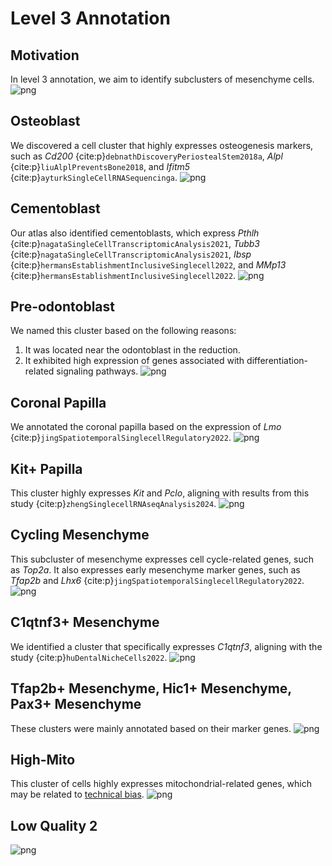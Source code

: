 # Level 3 Annotation

## Motivation
In level 3 annotation, we aim to identify subclusters of mesenchyme cells.
![png](../img/annotation/C19_clusters.png)

## Osteoblast
We discovered a cell cluster that highly expresses osteogenesis markers, such as *Cd200* {cite:p}`debnathDiscoveryPeriostealStem2018a`, *Alpl* {cite:p}`liuAlplPreventsBone2018`, and *Ifitm5* {cite:p}`ayturkSingleCellRNASequencinga`.
![png](../img/annotation/C19-4.png)

## Cementoblast
Our atlas also identified cementoblasts, which express *Pthlh* {cite:p}`nagataSingleCellTranscriptomicAnalysis2021`, *Tubb3* {cite:p}`nagataSingleCellTranscriptomicAnalysis2021`, *Ibsp* {cite:p}`hermansEstablishmentInclusiveSinglecell2022`, and *MMp13* {cite:p}`hermansEstablishmentInclusiveSinglecell2022`.
![png](../img/annotation/C19_8_marker.png)

## Pre-odontoblast
We named this cluster based on the following reasons:
1. It was located near the odontoblast in the reduction.
2. It exhibited high expression of genes associated with differentiation-related signaling pathways.
![png](../img/annotation/C19-15.png)

## Coronal Papilla
We annotated the coronal papilla based on the expression of _Lmo_ {cite:p}`jingSpatiotemporalSinglecellRegulatory2022`.
![png](../img/annotation/C19-12.png)

## Kit+ Papilla
This cluster highly expresses _Kit_ and _Pclo_, aligning with results from this study {cite:p}`zhengSinglecellRNAseqAnalysis2024`.
![png](../img/annotation/C19-16.png)

## Cycling Mesenchyme
This subcluster of mesenchyme expresses cell cycle-related genes, such as _Top2a_. It also expresses early mesenchyme marker genes, such as _Tfap2b_ and _Lhx6_ {cite:p}`jingSpatiotemporalSinglecellRegulatory2022`.
![png](../img/annotation/C19-7.png)

## C1qtnf3+ Mesenchyme
We identified a cluster that specifically expresses _C1qtnf3_, aligning with the study {cite:p}`huDentalNicheCells2022`.
![png](../img/annotation/C19-3.png)

## Tfap2b+ Mesenchyme, Hic1+ Mesenchyme, Pax3+ Mesenchyme
These clusters were mainly annotated based on their marker genes.
![png](../img/annotation/C19-mes.png)

## High-Mito
This cluster of cells highly expresses mitochondrial-related genes, which may be related to [technical bias](https://kb.10xgenomics.com/hc/en-us/articles/360001086611-Why-do-I-see-a-high-level-of-mitochondrial-gene-expression).
![png](../img/annotation/C19-14.png)

## Low Quality 2
![png](../img/annotation/C19-18.png)    